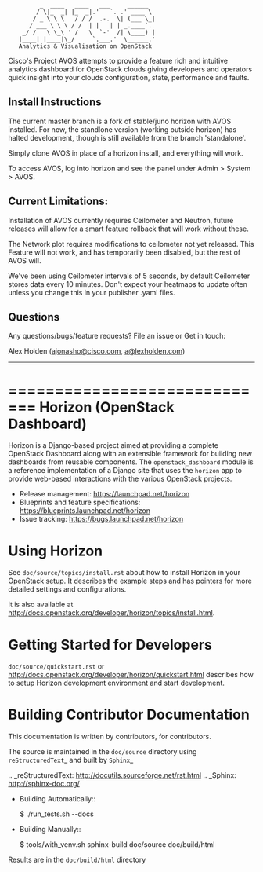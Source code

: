              _  ____   ____   ___     ______   
            / \|_  _| |_  _|.'   `. .' ____ \  
           / _ \ \ \   / / /  .-.  \| (___ \_| 
          / ___ \ \ \ / /  | |   | | _.____`.  
        _/ /   \ \_\ ' /   \  `-'  /| \____) | 
       |____| |____|\_/     `.___.'  \______.' 
       Analytics & Visualisation on OpenStack

Cisco's Project AVOS attempts to provide a feature rich and intuitive analytics
dashboard for OpenStack clouds giving developers and operators quick insight into
your clouds configuration, state, performance and faults. 

Install Instructions
-----------

The current master branch is a fork of stable/juno horizon with AVOS installed.
For now, the standlone version (working outside horizon) has halted development,
though is still available from the branch 'standalone'.

Simply clone AVOS in place of a horizon install, and everything will work.

To access AVOS, log into horizon and see the panel under Admin > System > AVOS.

Current Limitations: 
-----------

Installation of AVOS currently requires Ceilometer and Neutron, future releases 
will allow for a smart feature rollback that will work without these.

The Network plot requires modifications to ceilometer not yet released. This 
Feature will not work, and has temporarily been disabled, but the rest of AVOS will.

We've been using Ceilometer intervals of 5 seconds, by default Ceilometer stores 
data every 10 minutes. Don't expect your heatmaps to update often unless you change 
this in your publisher .yaml files.

Questions
-----------

Any questions/bugs/feature requests? File an issue or Get in touch:

Alex Holden (ajonasho@cisco.com, a@lexholden.com)

----------------------------------------------

=============================
Horizon (OpenStack Dashboard)
=============================

Horizon is a Django-based project aimed at providing a complete OpenStack
Dashboard along with an extensible framework for building new dashboards
from reusable components. The ``openstack_dashboard`` module is a reference
implementation of a Django site that uses the ``horizon`` app to provide
web-based interactions with the various OpenStack projects.

* Release management: https://launchpad.net/horizon
* Blueprints and feature specifications: https://blueprints.launchpad.net/horizon
* Issue tracking: https://bugs.launchpad.net/horizon


Using Horizon
=============

See ``doc/source/topics/install.rst`` about how to install Horizon
in your OpenStack setup. It describes the example steps and
has pointers for more detailed settings and configurations.

It is also available at http://docs.openstack.org/developer/horizon/topics/install.html.

Getting Started for Developers
==============================

``doc/source/quickstart.rst`` or
http://docs.openstack.org/developer/horizon/quickstart.html
describes how to setup Horizon development environment and start development.

Building Contributor Documentation
==================================

This documentation is written by contributors, for contributors.

The source is maintained in the ``doc/source`` directory using
`reStructuredText`_ and built by `Sphinx`_

.. _reStructuredText: http://docutils.sourceforge.net/rst.html
.. _Sphinx: http://sphinx-doc.org/

* Building Automatically::

    $ ./run_tests.sh --docs

* Building Manually::

    $ tools/with_venv.sh sphinx-build doc/source doc/build/html

Results are in the ``doc/build/html`` directory
